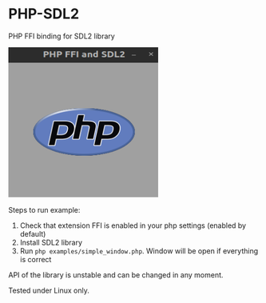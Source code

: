 # PHP-SDL2

PHP FFI binding for SDL2 library

[<img src="./resources/logo_displayed.png" width="300" height="300" />](./resources/logo_displayed.png)

Steps to run example:
1) Check that extension FFI is enabled in your php settings (enabled by default)
2) Install SDL2 library
3) Run `php examples/simple_window.php`. Window will be open if everything is correct

API of the library is unstable and can be changed in any moment.

Tested under Linux only.